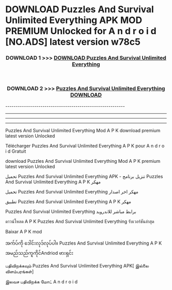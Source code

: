 # DOWNLOAD Puzzles And Survival Unlimited Everything  APK MOD PREMIUM Unlocked for A n d r o i d [NO.ADS] latest version w78c5 



<div align="center">

<h3>DOWNLOAD 1 >>> <a href="https://getmod2.web.app/?judul=Puzzles And Survival Unlimited Everything ">DOWNLOAD Puzzles And Survival Unlimited Everything </a></h3><br>

<h3>DOWNLOAD 2 >>> <a href="https://getmod2.web.app/?judul=Puzzles And Survival Unlimited Everything ">Puzzles And Survival Unlimited Everything  DOWNLOAD </a></h3>

</div>
----------------------------------------------------------

----------------------------------------------------------

----------------------------------------------------------

----------------------------------------------------------

Puzzles And Survival Unlimited Everything  Mod A P K download premium latest version Unlocked

Télécharger Puzzles And Survival Unlimited Everything  A P K pour A n d r o i d Gratuit

download Puzzles And Survival Unlimited Everything  Mod A P K premium latest version Unlocked

تحميل Puzzles And Survival Unlimited Everything  APK - تنزيل برنامج Puzzles And Survival Unlimited Everything  A P K مهكر

تحميل Puzzles And Survival Unlimited Everything  مهكر اخر اصدار

تطبيق Puzzles And Survival Unlimited Everything  A P K مهكر

Puzzles And Survival Unlimited Everything  برابط مباشر للاندرويد

ดาวน์โหลด A P K Puzzles And Survival Unlimited Everything  รับเวอร์ชันล่าสุด

Baixar A P K mod

အက်ပ်ကို ဒေါင်းလုဒ်လုပ်ပါ။ Puzzles And Survival Unlimited Everything  A P K အမည်သည်ကူကိုင်Andriod ဗားရှင်း

பதிவிறக்கவும் Puzzles And Survival Unlimited Everything  APK[ இல்லை விளம்பரங்கள்] 
 
இலவச பதிவிறக்க மோட் A n d r o i d



